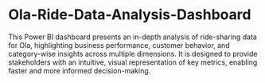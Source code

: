 # Ola-Ride-Data-Analysis-Dashboard
This Power BI dashboard presents an in-depth analysis of ride-sharing data for Ola, highlighting business performance, customer behavior, and category-wise insights across multiple dimensions. It is designed to provide stakeholders with an intuitive, visual representation of key metrics, enabling faster and more informed decision-making.
